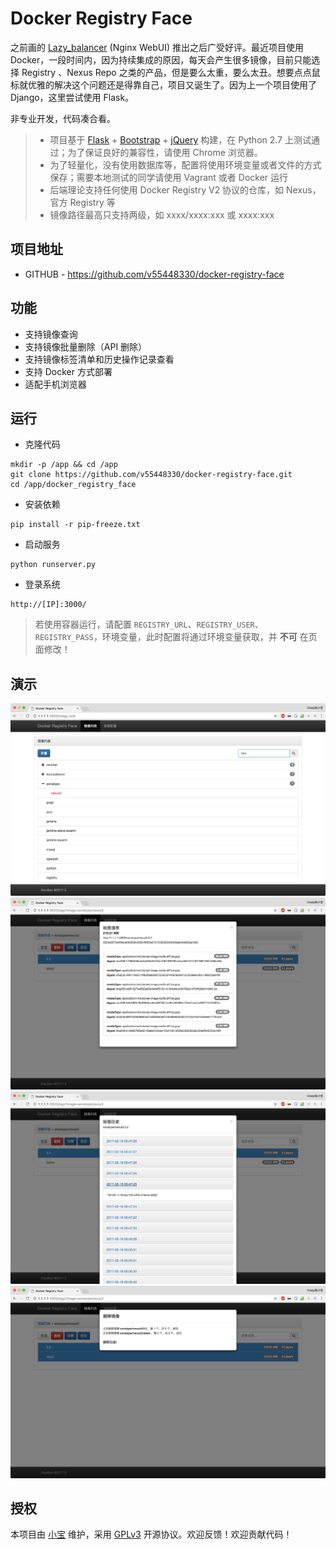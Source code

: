 # Docker Registry Face

之前画的 [Lazy_balancer](https://github.com/v55448330/lazy-balancer) (Nginx WebUI) 推出之后广受好评。最近项目使用 Docker，一段时间内，因为持续集成的原因，每天会产生很多镜像，目前只能选择 Registry 、Nexus Repo 之类的产品，但是要么太重，要么太丑。想要点点鼠标就优雅的解决这个问题还是得靠自己，项目又诞生了。因为上一个项目使用了 Django，这里尝试使用 Flask。

非专业开发，代码凑合看。

> * 项目基于 [Flask](http://flask.pocoo.org/) + [Bootstrap](http://getbootstrap.com/) + [jQuery](http://jquery.com/) 构建，在 Python 2.7 上测试通过；为了保证良好的兼容性，请使用 Chrome 浏览器。
> * 为了轻量化，没有使用数据库等，配置将使用环境变量或者文件的方式保存；需要本地测试的同学请使用 Vagrant 或者 Docker 运行
> * 后端理论支持任何使用 Docker Registry V2 协议的仓库，如 Nexus，官方 Registry 等
> * 镜像路径最高只支持两级，如 xxxx/xxxx:xxx 或 xxxx:xxx

## 项目地址
- GITHUB - https://github.com/v55448330/docker-registry-face

## 功能
* 支持镜像查询
* 支持镜像批量删除（API 删除）
* 支持镜像标签清单和历史操作记录查看
* 支持 Docker 方式部署
* 适配手机浏览器

## 运行
* 克隆代码
```
mkdir -p /app && cd /app
git clone https://github.com/v55448330/docker-registry-face.git
cd /app/docker_registry_face
```
* 安装依赖
```
pip install -r pip-freeze.txt 
```
* 启动服务
```
python runserver.py
```
* 登录系统
```
http://[IP]:3000/  
```
> 若使用容器运行，请配置 `REGISTRY_URL`、`REGISTRY_USER`、`REGISTRY_PASS`，环境变量，此时配置将通过环境变量获取，并 **不可** 在页面修改！

## 演示
![image](readme_img/1.png)
![image](readme_img/2.png)
![image](readme_img/3.png)
![image](readme_img/4.png)

## 授权

本项目由 [小宝](http://www.ichegg.org) 维护，采用 [GPLv3](http://www.gnu.org/licenses/gpl-3.0.html) 开源协议。欢迎反馈！欢迎贡献代码！
